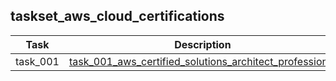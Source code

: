 ## taskset_aws_cloud_certifications

| Task     | Description                                                                                                                                         |
|----------|-----------------------------------------------------------------------------------------------------------------------------------------------------|
| task_001 | [task_001_aws_certified_solutions_architect_professional](taskset_aws_cloud_certifications/task_001_aws_certified_solutions_architect_professional) |

